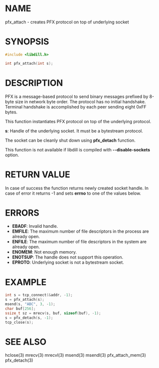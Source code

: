 # NAME

pfx_attach - creates PFX protocol on top of underlying socket

# SYNOPSIS

```c
#include <libdill.h>

int pfx_attach(int s);
```

# DESCRIPTION

PFX  is a message-based protocol to send binary messages prefixed by
8-byte size in network byte order. The protocol has no initial
handshake. Terminal handshake is accomplished by each peer sending eight
0xFF bytes.

This function instantiates PFX protocol on top of the underlying
protocol.

**s**: Handle of the underlying socket. It must be a bytestream protocol.

The socket can be cleanly shut down using **pfx_detach** function.

This function is not available if libdill is compiled with **--disable-sockets** option.

# RETURN VALUE

In case of success the function returns newly created socket handle. In case of error it returns -1 and sets **errno** to one of the values below.

# ERRORS

* **EBADF**: Invalid handle.
* **EMFILE**: The maximum number of file descriptors in the process are already open.
* **ENFILE**: The maximum number of file descriptors in the system are already open.
* **ENOMEM**: Not enough memory.
* **ENOTSUP**: The handle does not support this operation.
* **EPROTO**: Underlying socket is not a bytestream socket.

# EXAMPLE

```c
int s = tcp_connect(&addr, -1);
s = pfx_attach(s);
msend(s, "ABC", 3, -1);
char buf[256];
ssize_t sz = mrecv(s, buf, sizeof(buf), -1);
s = pfx_detach(s, -1);
tcp_close(s);
```
# SEE ALSO

hclose(3) mrecv(3) mrecvl(3) msend(3) msendl(3) pfx_attach_mem(3) pfx_detach(3) 
